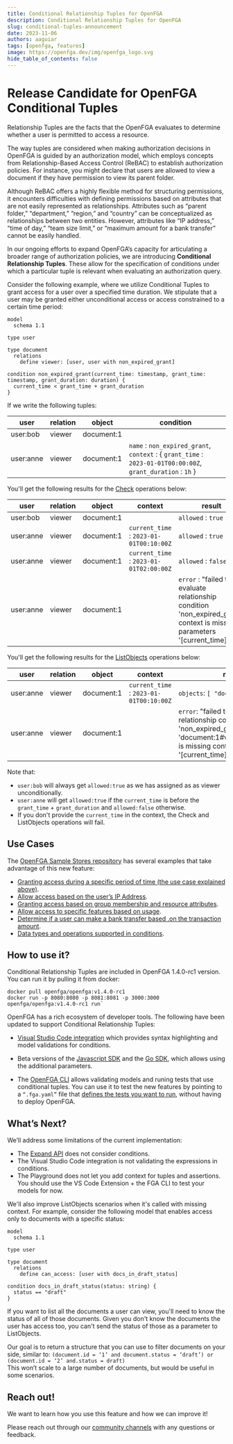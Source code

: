 ```yaml
---
title: Conditional Relationship Tuples for OpenFGA
description: Conditional Relationship Tuples for OpenFGA
slug: conditional-tuples-announcement
date: 2023-11-06
authors: aaguiar
tags: [openfga, features]
image: https://openfga.dev/img/openfga_logo.svg
hide_table_of_contents: false
---
```

# Release Candidate for OpenFGA Conditional Tuples

Relationship Tuples are the facts that the OpenFGA evaluates to determine whether a user is permitted to access a resource.

The way tuples are considered when making authorization decisions in OpenFGA is guided by an authorization model, which employs concepts from Relationship-Based Access Control (ReBAC) to establish authorization policies. For instance, you might declare that users are allowed to view a document if they have permission to view its parent folder.

Although ReBAC offers a highly flexible method for structuring permissions, it encounters difficulties with defining permissions based on attributes that are not easily represented as relationships. Attributes such as “parent folder,” “department,” “region,” and “country” can be conceptualized as relationships between two entities. However, attributes like “IP address,” “time of day,” “team size limit,” or “maximum amount for a bank transfer” cannot be easily handled.

In our ongoing efforts to expand OpenFGA’s capacity for articulating a broader range of authorization policies, we are introducing **Conditional Relationship Tuples**. These allow for the specification of conditions under which a particular tuple is relevant when evaluating an authorization query.

Consider the following example, where we utilize Conditional Tuples to grant access for a user over a specified time duration. We stipulate that a user may be granted either unconditional access or access constrained to a certain time period:

```dsl.openfga
model
  schema 1.1

type user

type document
  relations
    define viewer: [user, user with non_expired_grant]

condition non_expired_grant(current_time: timestamp, grant_time: timestamp, grant_duration: duration) {
  current_time < grant_time + grant_duration
}
```

If we write the following tuples:

| user | relation| object| condition | 
|------|---------|-------|---|
| user:bob | viewer| document:1| |
| user:anne | viewer| document:1| `name` : `non_expired_grant`, `context` : \{ `grant_time` : `2023-01-01T00:00:00Z`, `grant_duration` : `1h` \} |

You'll get the following results for the [Check](https://openfga.dev/api/service#/Relationship%20Queries/Check) operations below:

| user | relation| object| context | result |
|------|---------|-------|---|---|
| user:bob | viewer| document:1|  | `allowed` : `true` |
| user:anne | viewer| document:1| `current_time` : `2023-01-01T00:10:00Z` | `allowed` : `true` |
| user:anne | viewer| document:1| `current_time` : `2023-01-01T02:00:00Z` | `allowed` : `false` |
| user:anne | viewer| document:1 | | `error` : "failed to evaluate relationship condition 'non_expired_grant': context is missing parameters '[current_time]' |

You'll get the following results for the [ListObjects](https://openfga.dev/api/service#/Relationship%20Queries/ListObjects) operations below:

| user | relation| object| context | result |
|------|---------|-------|---|---|
| user:anne | viewer| document:1| `current_time` : `2023-01-01T00:10:00Z` |  `objects`: `[ "document:1"]` |
| user:anne | viewer| document:1| | `error`: "failed to evaluate relationship condition 'non_expired_grant': tuple 'document:1#viewer@user:anne' is missing context parameters '[current_time]' |

Note that:

- `user:bob` will always get `allowed:true` as we has assigned as as viewer unconditionally.
- `user:anne` will get `allowed:true` if the `current_time` is before the `grant_time` + `grant_duration` and `allowed:false` otherwise.
- If you don't provide the `current_time` in the context, the Check and ListObjects operations will fail.

## Use Cases

The [OpenFGA Sample Stores repository](https://github.com/openfga/sample-stores) has several examples that take advantage of this new feature:

- [Granting access during a specific period of time (the use case explained above)](https://github.com/openfga/sample-stores/tree/main/stores/temporal-access).
- [Allow access based on the user’s IP Address](https://github.com/openfga/sample-stores/tree/main/stores/ip-based-access).
- [Granting access based on group membership and resource attributes](https://github.com/openfga/sample-stores/tree/main/stores/groups-resource-attributes).
- [Allow access to specific features based on usage](https://github.com/openfga/sample-stores/tree/main/stores/advanced-entitlements).
- [Determine if a user can make a bank transfer based .on the transaction amount](https://github.com/openfga/sample-stores/tree/main/stores/banking).
- [Data types and operations supported in conditions](https://github.com/openfga/sample-stores/tree/main/stores/condition-data-types).

## How to use it?

Conditional Relationship Tuples are included in OpenFGA 1.4.0-rc1 version. You can run it by pulling it from docker:

```shell
docker pull openfga/openfga:v1.4.0-rc1
docker run -p 8080:8080 -p 8081:8081 -p 3000:3000 openfga/openfga:v1.4.0-rc1 run`
```

OpenFGA has a rich ecosystem of developer tools. The following have been updated to support Conditional Relationship Tuples:

- [Visual Studio Code integration](https://github.com/openfga/vscode-ext) which provides syntax highlighting and model validations for conditions.

- Beta versions of the [Javascript SDK](https://www.npmjs.com/package/@openfga/sdk/v/0.3.0-beta.1) and the [Go SDK](https://github.com/openfga/go-sdk/releases/tag/v0.3.0-beta.1), which allows using the additional parameters.

- The [OpenFGA CLI](https://github.com/openfga/cli) allows validating models and runing tests that use conditional tuples. You can use it to test the new features by pointing to a `“.fga.yaml”` file that [defines the tests you want to run](https://github.com/openfga/cli#run-tests-on-an-authorization-model), without having to deploy OpenFGA.

## What’s Next?

We’ll address some limitations of the current implementation:

- The [Expand API](https://openfga.dev/api/service#/Relationship%20Queries/Expand) does not consider conditions.
- The Visual Studio Code integration is not validating the expressions in conditions. 
- The Playground does not let you add context for tuples and assertions. You should use the VS Code Extension + the FGA CLI to test your models for now.

We'll also improve ListObjects scenarios when it's called with missing context.  For example, consider the following model that enables access only to documents with a specific status:

```dsl.openfga
model
  schema 1.1

type user

type document
  relations
    define can_access: [user with docs_in_draft_status]

condition docs_in_draft_status(status: string) {
  status == "draft"
}
```

If you want to list all the documents a user can view, you'll need to know the status of all of those documents. Given you don't know the documents the user has access too, you can't send the status of those as a parameter to ListObjects.

Our goal is to return a structure that you can use to filter documents on your side, similar to:
`(document.id = ‘1’ and document.status = ‘draft’) or (document.id = ‘2’ and.status = draft)` <br />
This won’t scale to a large number of documents, but would be useful in some scenarios.

## Reach out!

We want to learn how you use this feature and how we can improve it! 

Please reach out through our [community channels](https://openfga.dev/community) with any questions or feedback.


